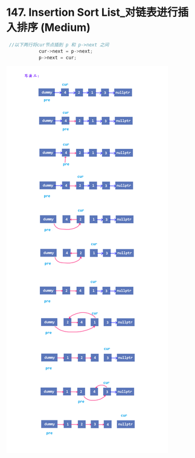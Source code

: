# 147. Insertion Sort List_对链表进行插入排序 (Medium)



```cpp
 //以下两行将cur节点插到 p 和 p->next 之间
            cur->next = p->next;
            p->next = cur;
```



![solve](https://raw.githubusercontent.com/KimmiGYH/LeetCode_Notes_Public/master/Section05_Solutions/0147_Insertion%20Sort%20List_%E5%AF%B9%E9%93%BE%E8%A1%A8%E8%BF%9B%E8%A1%8C%E6%8F%92%E5%85%A5%E6%8E%92%E5%BA%8F(Medium)/solve_2.png)